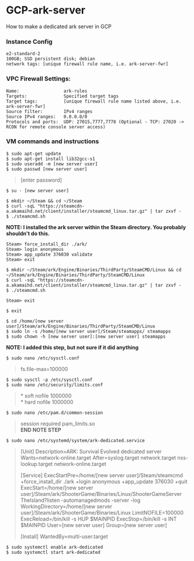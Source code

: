 # GCP-ark-server
How to make a dedicated ark server in GCP
### Instance Config
```
e2-standard-2
100GB; SSD persistent disk; debian
network tags: [unique firewall rule name, i.e. ark-server-fwr]
```
### VPC Firewall Settings:
```
Name:                 ark-rules
Targets:              Specified target tags
Target tags:          [unique firewall rule name listed above, i.e. ark-server-fwr]
Source filter:        IPv4 ranges
Source IPv4 ranges:   0.0.0.0/0
Protocols and ports:  UDP: 27015,7777,7778 (Optional - TCP: 27020 -> RCON for remote console server access)
```
### VM commands and instructions
```
$ sudo apt-get update
$ sudo apt-get install lib32gcc-s1
$ sudo useradd -m [new server user]
$ sudo passwd [new server user]
```
> [enter password]
```
$ su - [new server user]

$ mkdir ~/Steam && cd ~/Steam
$ curl -sqL "https://steamcdn-a.akamaihd.net/client/installer/steamcmd_linux.tar.gz" | tar zxvf -
$ ./steamcmd.sh
```
**NOTE: I installed the ark server within the Steam directory. You probably shouldn't do this.**
```
Steam> force_install_dir ./ark/
Steam> login anonymous
Steam> app_update 376030 validate
Steam> exit

$ mkdir ~/Steam/ark/Engine/Binaries/ThirdParty/SteamCMD/Linux && cd ~/Steam/ark/Engine/Binaries/ThirdParty/SteamCMD/Linux
$ curl -sqL "https://steamcdn-a.akamaihd.net/client/installer/steamcmd_linux.tar.gz" | tar zxvf -
$ ./steamcmd.sh

Steam> exit

$ exit

$ cd /home/[new server user]/Steam/ark/Engine/Binaries/ThirdParty/SteamCMD/Linux
$ sudo ln -s /home/[new server user]/Steam/steamapps/ steamapps
$ sudo chown -h [new server user]:[new server user] steamapps
```
**NOTE: I added this step, but not sure if it did anything**
```
$ sudo nano /etc/sysctl.conf
```
> fs.file-max=100000
```
$ sudo sysctl -p /etc/sysctl.conf
$ sudo nano /etc/security/limits.conf
```
> \*		soft	nofile		1000000 <br>
> \*		hard	nofile		1000000
```
$ sudo nano /etc/pam.d/common-session
```
> session required	pam_limits.so
<br> **END NOTE STEP**
```
$ sudo nano /etc/systemd/system/ark-dedicated.service
```
> [Unit]
> Description=ARK: Survival Evolved dedicated server
> Wants=network-online.target
> After=syslog.target network.target nss-lookup.target network-online.target
> 
> [Service]
> ExecStartPre=/home/[new server user]/Steam/steamcmd +force_install_dir ./ark +login anonymous +app_update 376030 +quit
> ExecStart=/home/[new server user]/Steam/ark/ShooterGame/Binaries/Linux/ShooterGameServer TheIsland?listen -automanagedmods -server -log
> WorkingDirectory=/home/[new server user]/Steam/ark/ShooterGame/Binaries/Linux
> LimitNOFILE=100000
> ExecReload=/bin/kill -s HUP $MAINPID
> ExecStop=/bin/kill -s INT $MAINPID
> User=[new server user]
> Group=[new server user]
> 
> [Install]
> WantedBy=multi-user.target
```
$ sudo systemctl enable ark-dedicated
$ sudo systemctl start ark-dedicated
